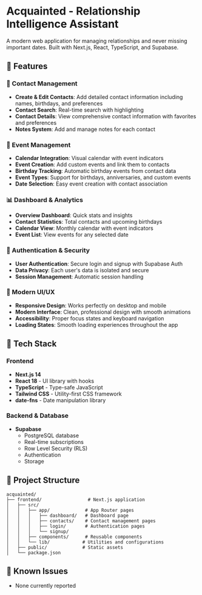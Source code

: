 # Acquainted - Relationship Intelligence Assistant

A modern web application for managing relationships and never missing important dates. Built with Next.js, React, TypeScript, and Supabase.

## 🌟 Features

### 👥 Contact Management
- **Create & Edit Contacts**: Add detailed contact information including names, birthdays, and preferences
- **Contact Search**: Real-time search with highlighting
- **Contact Details**: View comprehensive contact information with favorites and preferences
- **Notes System**: Add and manage notes for each contact

### 📅 Event Management
- **Calendar Integration**: Visual calendar with event indicators
- **Event Creation**: Add custom events and link them to contacts
- **Birthday Tracking**: Automatic birthday events from contact data
- **Event Types**: Support for birthdays, anniversaries, and custom events
- **Date Selection**: Easy event creation with contact association

### 📊 Dashboard & Analytics
- **Overview Dashboard**: Quick stats and insights
- **Contact Statistics**: Total contacts and upcoming birthdays
- **Calendar View**: Monthly calendar with event indicators
- **Event List**: View events for any selected date

### 🔐 Authentication & Security
- **User Authentication**: Secure login and signup with Supabase Auth
- **Data Privacy**: Each user's data is isolated and secure
- **Session Management**: Automatic session handling

### 🎨 Modern UI/UX
- **Responsive Design**: Works perfectly on desktop and mobile
- **Modern Interface**: Clean, professional design with smooth animations
- **Accessibility**: Proper focus states and keyboard navigation
- **Loading States**: Smooth loading experiences throughout the app

## 🚀 Tech Stack

### Frontend
- **Next.js 14**
- **React 18** - UI library with hooks
- **TypeScript** - Type-safe JavaScript
- **Tailwind CSS** - Utility-first CSS framework
- **date-fns** - Date manipulation library

### Backend & Database
- **Supabase**
  - PostgreSQL database
  - Real-time subscriptions
  - Row Level Security (RLS)
  - Authentication
  - Storage

## 📁 Project Structure

```
acquainted/
├── frontend/                 # Next.js application
│   ├── src/
│   │   ├── app/             # App Router pages
│   │   │   ├── dashboard/   # Dashboard page
│   │   │   ├── contacts/    # Contact management pages
│   │   │   ├── login/       # Authentication pages
│   │   │   └── signup/
│   │   ├── components/      # Reusable components
│   │   └── lib/            # Utilities and configurations
│   ├── public/             # Static assets
│   └── package.json
```

## 🐛 Known Issues

- None currently reported

